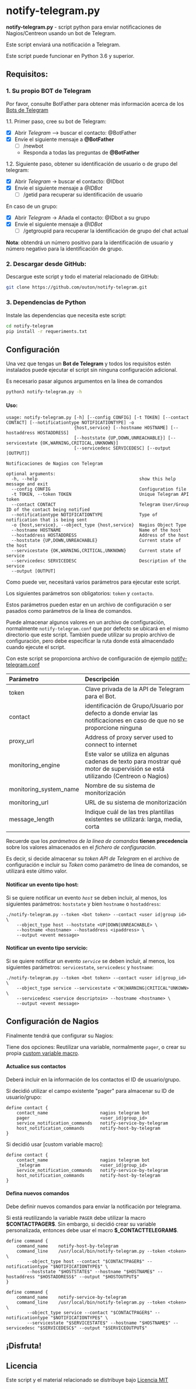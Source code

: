 # **notify-telegram.py**
 **notify-telegram.py** - script python para enviar notificaciones de Nagios/Centreon usando un bot de Telegram. 

Este script enviará una notificación a Telegram.

Este script puede funcionar en Python 3.6 y superior.

## Requisitos:

### 1. Su propio BOT de Telegram
Por favor, consulte BotFather para obtener más información acerca de los [Bots de Telegram](https://core.telegram.org/bots)
    
1.1. Primer paso, cree su bot de Telegram:

- [x] Abrir *Telegram* --> buscar el contacto: @BotFather
- [x] Envíe el siguiente mensaje a **@BotFather**
  - [ ] /newbot
  - Responda a todas las preguntas de **@BotFather**
    
1.2. Siguiente paso, obtener su identificación de usuario o de grupo del telegram:

- [x] Abrir *Telegram* -> buscar el contacto: @IDbot
- [x] Envíe el siguiente mensaje a *@IDBot*
  - [ ] /getid para recuperar su identificación de usuario

En caso de un grupo:
- [x] Abrir *Telegram* -> Añada el contacto: @IDbot a su grupo
- [x] Envíe el siguiente mensaje a *@IDBot*
  - [ ] /getgroupid para recuperar la identificación de grupo del chat actual

**Nota**: obtendrá un número positivo para la identificación de usuario y número negativo para la identificación de grupo.

### 2. Descargar desde GitHub:
Descargue este script y todo el material relacionado de GitHub:
```bash
git clone https://github.com/outon/notify-telegram.git
```

### 3. Dependencias de Python
Instale las dependencias que necesita este script:

```bash
cd notify-telegram
pip install -r requeriments.txt
```

## Configuración
Una vez que tengas un **Bot de Telegram** y todos los requisitos estén instalados puede ejecutar el script sin ninguna configuración adicional.

Es necesario pasar algunos argumentos en la línea de comandos

```bash
python3 notify-telegram.py -h
```

#### Uso:

    usage: notify-telegram.py [-h] [--config CONFIG] [-t TOKEN] [--contact CONTACT] [--notificationtype NOTIFICATIONTYPE] -o
                              {host,service} [--hostname HOSTNAME] [--hostaddress HOSTADDRESS]
                              [--hoststate {UP,DOWN,UNREACHABLE}] [--servicestate {OK,WARNING,CRITICAL,UNKNOWN}]
                              [--servicedesc SERVICEDESC] [--output [OUTPUT]]
    
    Notificaciones de Nagios con Telegram
    
    optional arguments:
      -h, --help                                       show this help message and exit
      --config CONFIG                                  Configuration file
      -t TOKEN, --token TOKEN                          Unique Telegram API token
      --contact CONTACT                                Telegram User/Group ID of the contact being notified
      --notificationtype NOTIFICATIONTYPE              Type of notification that is being sent
      -o {host,service}, --object_type {host,service}  Nagios Object Type
      --hostname HOSTNAME                              Name of the host
      --hostaddress HOSTADDRESS                        Address of the host
      --hoststate {UP,DOWN,UNREACHABLE}                Current state of the host
      --servicestate {OK,WARNING,CRITICAL,UNKNOWN}     Current state of service
      --servicedesc SERVICEDESC                        Description of the service
      --output [OUTPUT]

Como puede ver, necesitará varios parámetros para ejecutar este script.

Los siguientes parámetros son obligatorios: `token` y `contacto`.

Estos parámetros pueden estar en un archivo de configuración o ser pasados como parámetros de la línea de comandos.

Puede almacenar algunos valores en un archivo de configuración, normalmente `notify-telegram.conf` que por defecto se ubicará en el mismo directorio que este script. También puede utilizar su propio archivo de configuración, pero debe especificar la ruta donde está almacendado cuando ejecute el script.

Con este script se proporciona archivo de configuración de ejemplo [notify-telegram.conf](./notify-telegram.conf) 

| Parámetro  | Descripción |
| :---         |     :---     |
| token   | Clave privada de la API de Telegram para el Bot.   |
| contact | identificación de Grupo/Usuario por defecto a donde enviar las notificaciones en caso de que no se proporcione ninguna |   
| proxy_url | Address of proxy server used to connect to internet |
| monitoring_engine | Este valor se utiliza en algunas cadenas de texto para mostrar qué motor de supervisión se está utilizando (Centreon o Nagios) |
| monitoring_system_name | Nombre de su sistema de monitorización |
| monitoring_url | URL de su sistema de monitorización |
| message_length | Indique cuál de las tres plantillas existentes se utilizará: larga, media, corta

Recuerde que los *parámetros de la línea de comandos* **tienen precedencia** sobre los valores almacenados en el *fichero de configuración*.

Es decir, si decide almacenar su _token API de Telegram_ en el archivo de configuración e incluir su _Token_ como parámetro de línea de comandos, se utilizará este último valor.

#### Notificar un evento tipo host:
Si se quiere notificar un evento *`host`* se deben incluir, al menos, los siguientes parámetros: `hoststate` y bien `hostname` o `hostaddress`:

    ./notify-telegram.py --token <bot token> --contact <user id|group id> \ 
        --object_type host --hoststate <UP|DOWN|UNREACHABLE> \ 
        --hostname <hostname> --hostaddress <ipaddress> \ 
        --output <event message>
    
#### Notificar un evento tipo servicio:
Si se quiere notificar un evento *`service`* se deben incluir, al menos, los siguientes parámetros: `servicestate`, `servicedesc` y `hostname`:

    ./notify-telegram.py --token <bot token> --contact <user id|group_id> \ 
        --object_type service --servicestate <'OK|WARNING|CRITICAL"UNKOWN> \ 
        --servicedesc <service descriptoin> --hostname <hostname> \ 
        --output <event message>

## Configuración de Nagios

Finalmente tendrá que configurar su Nagios:

Tiene dos opciones: Reutilizar una variable, normalmente `pager`, o crear su propia [custom variable macro](https://assets.nagios.com/downloads/nagioscore/docs/nagioscore/4/en/customobjectvars.html).
 
#### Actualice sus contactos
Deberá incluir en la información de los contactos el ID de usuario/grupo.

Si decidió utilizar el campo existente "pager" para almacenar su ID de usuario/grupo:
    
    define contact {
        contact_name                    nagios telegram bot
        pager                           <user_id|group_id>
        service_notification_commands   notify-service-by-telegram
        host_notification_commands      notify-host-by-telegram
    }

Si decidió usar [custom variable macro]:
    
    define contact {
        contact_name                    nagios telegram bot
        _telegram                       <user_id|group_id>
        service_notification_commands   notify-service-by-telegram
        host_notification_commands      notify-host-by-telegram
    }


#### Defina nuevos comandos
Debe definir nuevos comandos para enviar la notificación por telegrama.

Si está reutilizando la variable `PAGER` debe utilizar la macro **\$CONTACTPAGER\$**. Sin embargo, si decidió crear su variable personalizada, entonces debe usar el macro **\$_CONTACTTELEGRAM\$**.
 
    define command {
        command_name    notify-host-by-telegram
        command_line    /usr/local/bin/notify-telegram.py --token <token> \ 
            --object_type host --contact "$CONTACTPAGER$" --notificationtype "$NOTIFICATIONTYPE$" \ 
            --hoststate "$HOSTSTATE$" --hostname "$HOSTNAME$" --hostaddress "$HOSTADDRESS$" --output "$HOSTOUTPUT$"
    }
    
    define command {
        command_name    notify-service-by-telegram
        command_line    /usr/local/bin/notify-telegram.py --token <token> \
            --object_type service --contact "$CONTACTPAGER$" --notificationtype "$NOTIFICATIONTYPE$" \ 
            --servicestate "$SERVICESTATE$" --hostname "$HOSTNAME$" --servicedesc "$SERVICEDESC$" --output "$SERVICEOUTPUT$"


## ¡Disfruta!

## Licencia
Este script y el material relacionado se distribuye bajo [Licencia MIT](./LICENSE.txt)